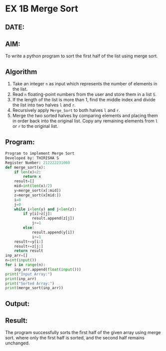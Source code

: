 # EX 1B Merge Sort
## DATE:
## AIM:
To write a python program to sort the first half of the list using merge sort.

## Algorithm
1. Take an integer `n` as input which represents the number of elements in the list.  
2. Read `n` floating-point numbers from the user and store them in a list `S`.  
3. If the length of the list is more than 1, find the middle index and divide the list into two halves `l` and `r`.  
4. Recursively apply `Merge_Sort` to both halves `l` and `r`.  
5. Merge the two sorted halves by comparing elements and placing them in order back into the original list. Copy any remaining elements from `l` or `r` to the original list. 

## Program:
```python
Program to implement Merge Sort
Developed by: THIRISHA S
Register Number: 212222231060
def merge_sort(x):
    if len(x)<2:
        return x
    result=[]
    mid=int(len(x)/2)
    y=merge_sort(x[:mid])
    z=merge_sort(x[mid:])
    i=0
    j=0
    while i<len(y) and j<len(z):
        if y[i]>z[j]:
            result.append(z[j])
            j+=1
        else:
            result.append(y[i])
            i+=1
    result+=y[i:]
    result+=z[j:]
    return result
inp_arr=[]
n=int(input())
for i in range(n):
    inp_arr.append(float(input()))
print("Input Array:")
print(inp_arr)
print("Sorted Array:")
print(merge_sort(inp_arr)) 
```

## Output:



## Result:
The program successfully sorts the first half of the given array using merge sort. where only the first half is sorted, and the second half remains unchanged.
